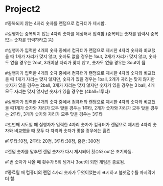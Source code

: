 # Project2

#중복되지 않는 4자리 숫자를 랜덤으로 컴퓨터가 제시함.

#실행자는 중복되지 않는 4자리 숫자를 예상해서 입력함.(중복되는 숫자를 입력시 중복없는 숫자를 입력하라고 뜸)

#실행자가 입력한 4개의 숫자 중에서 컴퓨터가 랜덤으로 제시한 4자리 숫자와 비교했을 때 1개가 자리가 맞지 않고, 숫자도 없을 경우는 1out, 2개가 자리가 맞지 않고, 숫자도 없을  경우는  2out, 3개이상 자리가 맞지 않고, 숫자도 없을 경우는 3out이 됨

#실행자가 입력한 4개의 숫자 중에서 컴퓨터가 랜덤으로 제시한 4자리 숫자와 비교했을 때 1개가 자리는 맞지 않지만, 숫자가 있을 경우는 1ball, 2개가 자리는 맞지 않지만 숫자가 있을 경우는 2ball, 3개가 자리는 맞지 않지만 숫자가 있을 경우는 3 ball, 4개 모두 자리는 맞지 않지만 숫자가 있을 경우는 (4ball=1루타)

#실행자가 입력한 4개의 숫자 중에서 컴퓨터와 랜덤으로 제시한 4자리 숫자와 비교했을 때1개가 숫자와 자리가 모두 맞을 경우는 1루타, 2개가 숫자와 자리가 모두 맞을 경우는  2루타, 3개가 숫자와 자리가 모두 맞을 경우는 3루타

#첫번째 시도일 때 실행자가 입력한 4자리 숫자가 컴퓨터가 랜덤으로 제시한 4자리 숫자와 비교했을 때 모두 다 자리와 숫자가 맞을 경우에는 홈런

#1루타:10점, 2루타: 20점, 3루타:30점, 홈런: 300점

#랜덤 숫자를 맞추면 랜덤 숫자가 다시 제시되어 횟수와 out은 초기화됨.

#1번 숫자가 나올 때 횟수가 5회 넘거나  3out이 되면 게임은 종료됨.

#종료될 때 컴퓨터의 랜덤 4자리 숫자가 무엇이었는지 표시하고 볼넷점수를 마지막에 더 함.

